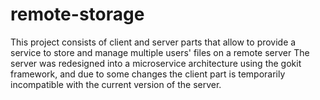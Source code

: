 # remote-storage
This project consists of client and server parts that allow to provide a service to store and manage multiple users' files on a remote server
The server was redesigned into a microservice architecture using the gokit framework, and due to some changes the client part is temporarily incompatible with the current version of the server.
